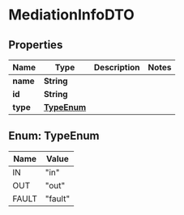 

# MediationInfoDTO

## Properties

Name | Type | Description | Notes
------------ | ------------- | ------------- | -------------
**name** | **String** |  | 
**id** | **String** |  | 
**type** | [**TypeEnum**](#TypeEnum) |  | 



## Enum: TypeEnum

Name | Value
---- | -----
IN | &quot;in&quot;
OUT | &quot;out&quot;
FAULT | &quot;fault&quot;



